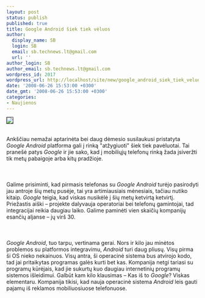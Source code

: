 ```yaml
---
layout: post
status: publish
published: true
title: Google Android šiek tiek vėluos
author:
  display_name: SB
  login: SB
  email: sb.technews.lt@gmail.com
  url: ''
author_login: SB
author_email: sb.technews.lt@gmail.com
wordpress_id: 2017
wordpress_url: http://localhost/site/new/google_android_siek_tiek_veluos/
date: '2008-06-26 15:53:00 +0300'
date_gmt: '2008-06-26 15:53:00 +0300'
categories:
- Naujienos
---
```

<div class="imgright"><img src="http://tbn0.google.com/images?q=tbn:cIGPCF08mCk7nM:http://www.stanford.edu/group/SBSE/cgi-bin/home/images/stories/sbse_photos/sponsors_2008/1_google_logo.jpg" border="1"></div>
<p><br>Ankščiau nemažai aptarinėta bei daug dėmesio susilaukusi pristatyta <i>Google Android</i> platforma gali į rinką &quot;atžygiuoti&quot; šiek tiek pavėluotai. Tai pranešė patys <i>Google</i> ir jie sako, kad į mobiliųjų telefonų rinką žada įsiveržti tik metų pabaigoje arba kitų pradžioje.<br />
<br><br />
<br>Galime prisiminti, kad pirmasis telefonas su <i>Google Android</i> turėjo pasirodyti jau antroje šių metų pusėje, tai yra artimiausiais mėnesiais, tačiau nutiko kitaip. <i>Google</i> teigia, kad viskas nusikėlė į šių metų ketvirtą ketvirtį. Priežastis aiški – projekte dalyvauja operatoriai bei telefonų gamintojai, tad integracijai reikia daugiau laiko. Galime paminėti vien skaičių kompanijų esančių aljanse – jų virš 30.<br />
<br><br />
<br><i>Google Android</i>, tuo tarpu, vertinama gerai. Nors ir kilo jau minėtos problemos su platformos integravimu, <i>Android</i> turi daug pliusų. Visų pirma ši OS nieko nekainuos. Visų antra, ši operacinė sistema bus atvirojo kodo, tad jai pritaikytas programas galės kurti bet kas. Kompanija netgi tariasi su programų kūrėjais, kad jie sukurtų kuo daugiau internetinių programų sistemos išleidimui. Galbūt kam kilo klausimas – Kas iš to <i>Google</i>? Viskas elementaru. Kompanija tikisi, kad nauja operacinė sistema <i>Android</i> leis gauti pajamų iš reklamos mobiliuosiuose telefonuose.<br />
<br><br />
<br><br />
<br></p>
